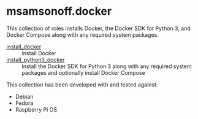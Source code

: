 # msamsonoff.docker

This collection of roles installs Docker, the Docker SDK for Python 3, and Docker Compose along with any required system packages.

<dl>
  <dt><a href="roles/install_docker">install_docker</a></dt>
  <dd>Install Docker</dd>

  <dt><a href="roles/install_python3_docker">install_python3_docker</a></dt>
  <dd>Install the Docker SDK for Python 3 along with any required system packages and optionally install Docker Compose</dd>
</dl>

This collection has been developed with and tested against:

* Debian
* Fedora
* Raspberry Pi OS
